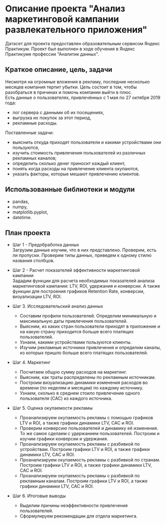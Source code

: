 # Описание проекта "Анализ маркетинговой кампании развлекательного приложения"
Датасет для проекта предоставлен образовательным сервисом Яндекс Практикум. Проект был выполнен в ходе обучения в Яндекс Практикуме профессии "Аналитик данных". 
## Краткое описание, цель, задачи
Несмотря на огромные вложения в рекламу, последние несколько месяцев компания терпит убытки. 
Цель состоит в том, чтобы разобраться в причинах и помочь компании выйти в плюс.\
Есть данные о пользователях, привлечённых с 1 мая по 27 октября 2019 года:
- лог сервера с данными об их посещениях,
- выгрузка их покупок за этот период,
- рекламные расходы.

Поставленные задачи:
- выяснить откуда приходят пользователи и какими устройствами они пользуются,
- изучить стоимость привлечения пользователей из различных рекламных каналов;
- определить сколько денег приносит каждый клиент,
- понять когда расходы на привлечение клиента окупаются,
- указать факторы, которые мешают привлечению клиентов.
## Использованные библиотеки и модули
- pandas,
- numpy,
- matplotlib.pyplot,
- datetime.

## План проекта
- Шаг 1 - Предобработка данных\
Загрузим данные изучим, что в них представлено. Проверим, есть ли пропуски. Проверим типы данных, приведем к одному стилю названия столбцов.

- Шаг 2 - Расчет показателей эффективности маркетинговой кампании\
Зададим функции для расчета необходимых показателей анализа маркетинговой кампании: LTV, ROI, удержания и конверсии.
А также функции для построения графиков Retention Rate, конверсии, визуализации LTV, ROI.

- Шаг 3. Исследовательский анализ данных
    - Составим профили пользователей. Определим минимальную и максимальную даты привлечения пользователей.
    - Выясним, из каких стран пользователи приходят в приложение и на какую страну приходится больше всего платящих пользователей. 
    - Узнаем, какими устройствами пользуются клиенты. 
    - Изучим рекламные источники привлечения и определим каналы, из которых пришло больше всего платящих пользователей. 

- Шаг 4. Маркетинг
   - Посчитаем общую сумму расходов на маркетинг.
   - Выясним, как траты распределены по рекламным источникам.
   - Построим визуализацию динамики изменения расходов во времени (по неделям и месяцам) по каждому источнику.
   - Узнаем, сколько в среднем стоило привлечение одного пользователя (CAC) из каждого источника.

- Шаг 5. Оценка окупаемости рекламы
    - Проанализируем окупаемость рекламы c помощью графиков LTV и ROI, а также графики динамики LTV, CAC и ROI.
    - Проверим конверсию пользователей и динамику её изменения. То же самое сделаем с удержанием пользователей. Построим и изучим графики конверсии и удержания.
    - Проанализируем окупаемость рекламы с разбивкой по устройствам. Построим графики LTV и ROI, а также графики динамики LTV, CAC и ROI.
    - Проанализируем окупаемость рекламы с разбивкой по странам. Построим графики LTV и ROI, а также графики динамики LTV, CAC и ROI.
    - Проанализируем окупаемость рекламы с разбивкой по рекламным каналам. Построим графики LTV и ROI, а также графики динамики LTV, CAC и ROI.

- Шаг 6. Итоговые выводы
    - Выделим причины неэффективности привлечения пользователей.
    - Сформулируем рекомендации для отдела маркетинга.
